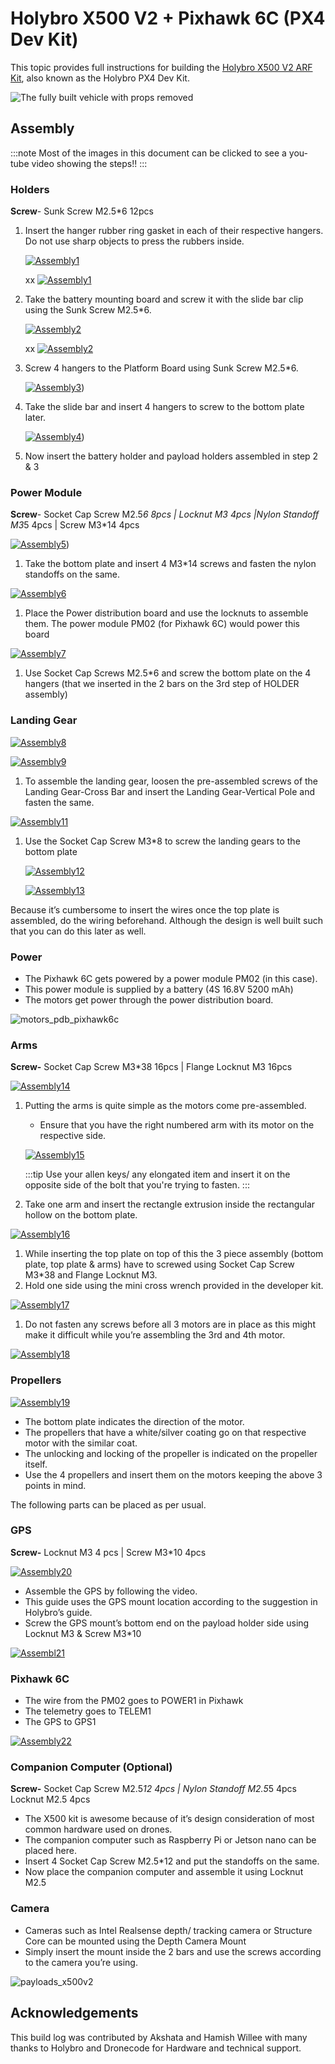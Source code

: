 # Holybro X500 V2 + Pixhawk 6C (PX4 Dev Kit)

This topic provides full instructions for building the [Holybro X500 V2 ARF Kit](http://shop.holybro.com/x500-v2-kit_p1288.html), also known as the Holybro PX4 Dev Kit.

![The fully built vehicle with props removed](../../assets/airframes/multicopter/x500_v2_holybro_pixhawk6c/kit_no_props.jpg)


## Assembly

:::note
Most of the images in this document can be clicked to see a you-tube video showing the steps!!
:::

### Holders

**Screw**-  Sunk Screw M2.5*6 12pcs

1. Insert the hanger rubber ring gasket in each of their respective hangers.
   Do not use sharp objects to press the rubbers inside.

   [![Assembly1](https://img.youtube.com/vi/4Tid-FCP_aI/0.jpg)](https://www.youtube.com/watch?v=4Tid-FCP_aI)
   
   xx
   [![Assembly1](../../assets/airframes/multicopter/x500_v2_holybro_pixhawk6c/Assembly1.png)](https://www.youtube.com/watch?v=4Tid-FCP_aI)
   


1. Take the battery mounting board and screw it with the slide bar clip using the Sunk Screw M2.5*6.

   [![Assembly2](https://img.youtube.com/vi/9E-rld6tPWQ/0.jpg)](https://youtu.be/9E-rld6tPWQ)
   
   xx
   [![Assembly2](../../assets/airframes/multicopter/x500_v2_holybro_pixhawk6c/Assembly2.png)](https://youtu.be/9E-rld6tPWQ)

1. Screw 4 hangers to the Platform Board using Sunk Screw M2.5*6.

   [![Assembly3](https://img.youtube.com/vi/4qIBABc9KsY/0.jpg)](https://youtu.be/4qIBABc9KsY))

1. Take the slide bar and insert 4 hangers to screw to the bottom plate later.

   [![Assembly4](https://img.youtube.com/vi/CFx6Ct7FCIc/0.jpg)](https://youtu.be/CFx6Ct7FCIc))

1. Now insert the battery holder and payload holders assembled in step 2 & 3


### Power Module

**Screw**- Socket Cap Screw M2.5*6 8pcs | Locknut M3 4pcs |Nylon Standoff M3*5 4pcs | Screw M3*14 4pcs

[![Assembly5](https://img.youtube.com/vi/0knU3Q_opEo/0.jpg)](https://youtu.be/0knU3Q_opEo))

1. Take the bottom plate and insert 4 M3*14 screws and fasten the nylon standoffs on the same.

[![Assembly6](https://img.youtube.com/vi/IfsMXTr3Uy4/0.jpg)](https://youtu.be/IfsMXTr3Uy4)

1. Place the Power distribution board and use the locknuts to assemble them. The power module PM02 (for Pixhawk 6C) would power this board

[![Assembly7](https://img.youtube.com/vi/Qjs6pqarRIY/0.jpg)](https://youtu.be/Qjs6pqarRIY)

1. Use Socket Cap Screws M2.5*6 and screw the bottom plate on the 4 hangers (that we inserted in the 2 bars on the 3rd step of HOLDER assembly)

  <!--  @[youtube](https://youtu.be/Qjs6pqarRIY) -->

### Landing Gear

[![Assembly8](https://img.youtube.com/vi/mU4vm4zyjcY/0.jpg)](https://youtu.be/mU4vm4zyjcY)

[![Assembly9](https://img.youtube.com/vi/7REaF3YAqLg/0.jpg)](https://youtu.be/7REaF3YAqLg)

1. To assemble the landing gear, loosen the pre-assembled screws of the Landing Gear-Cross Bar and insert the Landing Gear-Vertical Pole and fasten the same.

[![Assembly11](https://img.youtube.com/vi/iDxzWeyCN54/0.jpg)](https://youtu.be/iDxzWeyCN54)

1. Use the Socket Cap Screw M3*8 to screw the landing gears to the bottom plate

   [![Assembly12](https://img.youtube.com/vi/3fNJQraCJx0/0.jpg)](https://youtu.be/3fNJQraCJx0)

   [![Assembly13](https://img.youtube.com/vi/3en4DlQF4XU/0.jpg)](https://youtu.be/3en4DlQF4XU)

Because it’s cumbersome to insert the wires once the top plate is assembled, do the wiring beforehand. 
Although the design is well built such that you can do this later as well.

### Power

- The Pixhawk 6C gets powered by a power module PM02 (in this case).
- This power module is supplied by a battery (4S 16.8V 5200 mAh)
- The motors get power through the power distribution board.

![motors_pdb_pixhawk6c](../../assets/airframes/multicopter/x500_v2_holybro_pixhawk6c/motors_pdb_pixhawk6c.png)


### Arms

**Screw-** Socket Cap Screw M3*38 16pcs | Flange Locknut M3 16pcs

[![Assembly14](https://img.youtube.com/vi/66Hfy6ysOpg/0.jpg)](https://youtu.be/66Hfy6ysOpg)

1. Putting the arms is quite simple as the motors come pre-assembled.
   - Ensure that you have the right numbered arm with its motor on the respective side.

   [![Assembly15](https://img.youtube.com/vi/45KCey3WiJ4/0.jpg)](https://youtu.be/45KCey3WiJ4)

   :::tip
   Use your allen keys/ any elongated item and insert it on the opposite side of the bolt that you're trying to fasten.
   :::

1. Take one arm and insert the rectangle extrusion inside the rectangular hollow on the bottom plate.

[![Assembly16](https://img.youtube.com/vi/GOTqmjq9_3s/0.jpg)](https://youtu.be/GOTqmjq9_3s)

1. While inserting the top plate on top of this the 3 piece assembly (bottom plate, top plate & arms) have to screwed using Socket Cap Screw M3*38 and Flange Locknut M3. 
1. Hold one side using the mini cross wrench provided in the developer kit.

[![Assembly17](https://img.youtube.com/vi/2rcNVekJQd0/0.jpg)](https://youtu.be/2rcNVekJQd0)

1. Do not fasten any screws before all 3 motors are in place as this might make it difficult while you’re assembling the 3rd and 4th motor.

[![Assembly18](https://img.youtube.com/vi/SlKRuNoE_AY/0.jpg)](https://youtu.be/SlKRuNoE_AY)

### Propellers

[![Assembly19](https://img.youtube.com/vi/yu75VkMaIyc/0.jpg)](https://youtu.be/yu75VkMaIyc)

- The bottom plate indicates the direction of the motor.
- The propellers that have a white/silver coating go on that respective motor with the similar coat.
- The unlocking and locking of the propeller is indicated on the propeller itself.
- Use the 4 propellers and insert them on the motors keeping the above 3 points in mind.

The following parts can be placed as per usual.

### GPS

**Screw-** Locknut M3 4 pcs | Screw M3*10 4pcs

[![Assembly20](https://img.youtube.com/vi/aiFxVJFjlos/0.jpg)](https://youtu.be/aiFxVJFjlos)

- Assemble the GPS by following the video.
- This guide uses the GPS mount location according to the suggestion in Holybro’s guide.
- Screw the GPS mount’s bottom end on the payload holder side using Locknut M3 & Screw M3*10

[![Assembl21](https://img.youtube.com/vi/uG5UKy3FrIc/0.jpg)](https://youtu.be/uG5UKy3FrIc)

### Pixhawk 6C

- The wire from the PM02 goes to POWER1 in Pixhawk
- The telemetry goes to TELEM1
- The GPS to GPS1

[![Assembly22](https://img.youtube.com/vi/wFlr_I3jERQ/0.jpg)](https://youtu.be/wFlr_I3jERQ)

### Companion Computer (Optional)

**Screw-** Socket Cap Screw M2.5*12 4pcs | Nylon Standoff M2.5*5 4pcs Locknut M2.5 4pcs

- The X500 kit is awesome because of it’s design consideration of most common hardware used on drones.
- The companion computer such as Raspberry Pi or Jetson nano can be placed here.
- Insert 4 Socket Cap Screw M2.5*12 and put the standoffs on the same.
- Now place the companion computer and assemble it using Locknut M2.5

### Camera

- Cameras such as Intel Realsense depth/ tracking camera or Structure Core can be mounted using the Depth Camera Mount
- Simply insert the mount inside the 2 bars and use the screws according to the camera you’re using.

![payloads_x500v2](../../assets/airframes/multicopter/x500_v2_holybro_pixhawk6c/payloads_x500v2.png)

## Acknowledgements

This build log was contributed by Akshata and Hamish Willee with many thanks to Holybro and Dronecode for Hardware and technical support.